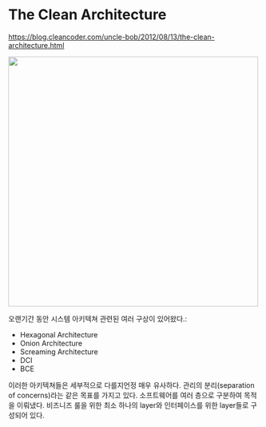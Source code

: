 # The Clean Architecture

https://blog.cleancoder.com/uncle-bob/2012/08/13/the-clean-architecture.html

<img src="https://blog.cleancoder.com/uncle-bob/images/2012-08-13-the-clean-architecture/CleanArchitecture.jpg" width=500/>

오랜기간 동안 시스템 아키텍쳐 관련된 여러 구상이 있어왔다.:

- Hexagonal Architecture
- Onion Architecture
- Screaming Architecture
- DCI
- BCE

이러한 아키텍쳐들은 세부적으로 다를지언정 매우 유사하다. 관리의 분리(separation of concerns)라는 같은 목표를 가지고 있다. 소프트웨어를 여러 층으로 구분하여 목적을 이뤄냈다. 비즈니즈 룰을 위한 최소 하나의 layer와 인터페이스를 위한 layer들로 구성되어 있다.